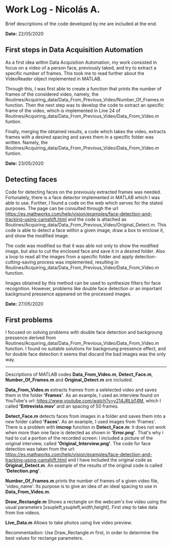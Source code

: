 # Work Log - Nicolás A.

Brief descriptions of the code developed by me are included at the end.

**Date:** 22/05/2020

## First steps in Data Acquisition Automation

As a first idea within Data Acquisition Automation, my work consisted in focus on a video of a person face, previously taked, and try to extract a specific number of frames. This took me to read further about the VideoReader object implemented in MATLAB.

Through this, I was first able to create a function that prints the number of frames of the considered video, namely, the Routines/Acquiring_data/Data_From_Previous_Video/Number_Of_Frames.m function. Then the next step was to develop the code to extract an specific frame of the video, which is implemented in Line 24 of Routines/Acquiring_data/Data_From_Previous_Video/Data_From_Video.m funtion. 

Finally, merging the obtained results, a code which takes the video, extracts frames with a desired spacing and saves them in a specific folder was written. Namely, the Routines/Acquiring_data/Data_From_Previous_Video/Data_From_Video.m funtion. 

**Date:** 23/05/2020

## Detecting faces

Code for detecting faces on the previously extracted frames was needed. Fortunately, there is a face detector implemented in MATLAB which I was able to use. Further, I found a code on the web which serves for the stated purposes. The page can be consulted through the url https://es.mathworks.com/help/vision/examples/face-detection-and-tracking-using-camshift.html and the code is attached as Routines/Acquiring_data/Data_From_Previous_Video/Original_Detect.m. This code is able to detect a face within a given image, draw a box to enclose it, and show the modified image. 

The code was modified so that it was able not only to show the modified image, but also to cut the enclosed face and save it in a desired folder. Also a loop to read all the images from a specific folder and apply detection-cutting-saving process was implemented, resulting in  Routines/Acquiring_data/Data_From_Previous_Video/Data_From_Video.m function.

Images obtained by this method can be used to synthesize filters for face recognition. However, problems like double face detection or an important background pressence appeared on the processed images. 

**Date:** 27/05/2020

## First problems

I focused on solving problems with double face detection and backgroung pressence derived from Routines/Acquiring_data/Data_From_Previous_Video/Data_From_Video.m function. I found no suitable solutions for backgroung pressence effect, and for double face detection it seems that discard the bad images was the only way.

---------------------------------------------------------------------------

Descriptions of MATLAB codes **Data_From_Video.m**, **Detect_Face.m**, **Number_Of_Frames.m** and **Original_Detect.m** are included.

 **Data_From_Video.m** extracts frames from a selelected video and saves them in the folder **'Frames'**. As an example, I used an interview found on YouTube's url: https://www.youtube.com/watch?v=y214JRLbT4M, which I called **'Entrevista.mov'** and an spacing of 50 frames.

 **Detect_Face.m** detects faces from images in a folder and saves them into a new folder called **'Faces'**. As an example, I used images from 'Frames'. There is a problem with **imcrop** function in  **Detect_Face.m**: it does not work when more than one face is detected as shown in **'Error.png'**. That's why i had to cut a portion of the recorded screen: I included a picture of the original interview, called **'Original_Interview.png'**. The code for face detection was taken from the url: https://es.mathworks.com/help/vision/examples/face-detection-and-tracking-using-camshift.html and I have included the original code as **Original_Detect.m**. An example of the results of the original code is called **'Detection.png'**.

 **Number_Of_Frames.m** prints the number of frames of a given video file, 'video_name'. Its purpose is to give an idea of an ideal spacing to use in
 **Data_From_Video.m**.

 **Draw_Rectangle.m** Shows a rectangle on the webcam's live video using the usual parameters [xsupleft,ysupleft,width,height]. First step to take data from live videos.

 **Live_Data.m** Allows to take photos using live video preview.

 Recommentadion: Use Draw_Rectangle.m first, in order to determine the best values for rectange parameters.

